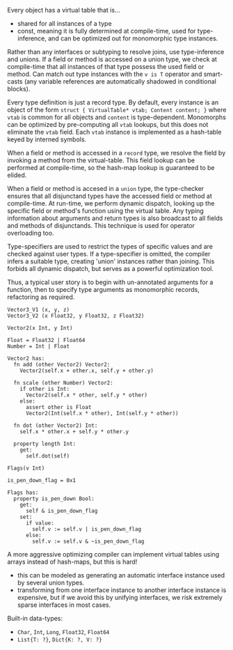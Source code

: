 Every object has a virtual table that is...
- shared for all instances of a type
- const, meaning it is fully determined at compile-time, used for type-
  inference, and can be optimized out for monomorphic type instances.

Rather than any interfaces or subtyping to resolve joins, use type-inference and
unions. If a field or method is accessed on a union type, we check at 
compile-time that all instances of that type possess the used field or method.
Can match out type instances with the `v is T` operator and smart-casts 
(any variable references are automatically shadowed in conditional blocks).

Every type definition is just a record type. By default, every instance is an
object of the form `struct { VirtualTable* vtab; Content content; }` where 
`vtab` is common for all objects and `content` is type-dependent. 
Monomorphs can be optimized by pre-computing all `vtab` lookups, but this does 
not eliminate the `vtab` field. Each `vtab` instance is implemented as a 
hash-table keyed by interned symbols.

When a field or method is accessed in a `record` type, we resolve the field by
invoking a method from the virtual-table. This field lookup can be performed at
compile-time, so the hash-map lookup is guaranteed to be elided.

When a field or method is accesed in a `union` type, the type-checker ensures 
that all disjunctand types have the accessed field or method at compile-time.
At run-time, we perform dynamic dispatch, looking up the specific field or 
method's function using the virtual table. Any typing information about 
arguments and return types is also broadcast to all fields and methods of 
disjunctands. This technique is used for operator overloading too.

Type-specifiers are used to restrict the types of specific values and are 
checked against user types. If a type-specifier is omitted, the compiler infers
a suitable type, creating 'union' instances rather than joining. This forbids
all dynamic dispatch, but serves as a powerful optimization tool.

Thus, a typical user story is to begin with un-annotated arguments for a 
function, then to specify type arguments as monomorphic records, refactoring as
required.

```
Vector3_V1 (x, y, z)
Vector3_V2 (x Float32, y Float32, z Float32)
```

```
Vector2(x Int, y Int)

Float = Float32 | Float64
Number = Int | Float

Vector2 has:
  fn add (other Vector2) Vector2:
    Vector2(self.x + other.x, self.y + other.y) 

  fn scale (other Number) Vector2:
    if other is Int:
      Vector2(self.x * other, self.y * other)
    else:
      assert other is Float
      Vector2(Int(self.x * other), Int(self.y * other))

  fn dot (other Vector2) Int:
    self.x * other.x + self.y * other.y

  property length Int:
    get:
      self.dot(self)

Flags(v Int)

is_pen_down_flag = 0x1

Flags has:
  property is_pen_down Bool:
    get:
      self & is_pen_down_flag
    set:
      if value:
        self.v := self.v | is_pen_down_flag
      else:
        self.v := self.v & ~is_pen_down_flag
```

A more aggressive optimizing compiler can implement virtual tables using arrays
instead of hash-maps, but this is hard!
- this can be modeled as generating an automatic interface instance used by
  several union types.
- transforming from one interface instance to another interface instance is 
  expensive, but if we avoid this by unifying interfaces, we risk extremely 
  sparse interfaces in most cases.

Built-in data-types:
- `Char`, `Int`, `Long`, `Float32`, `Float64`
- `List{T: ?}`, `Dict{K: ?, V: ?}`
